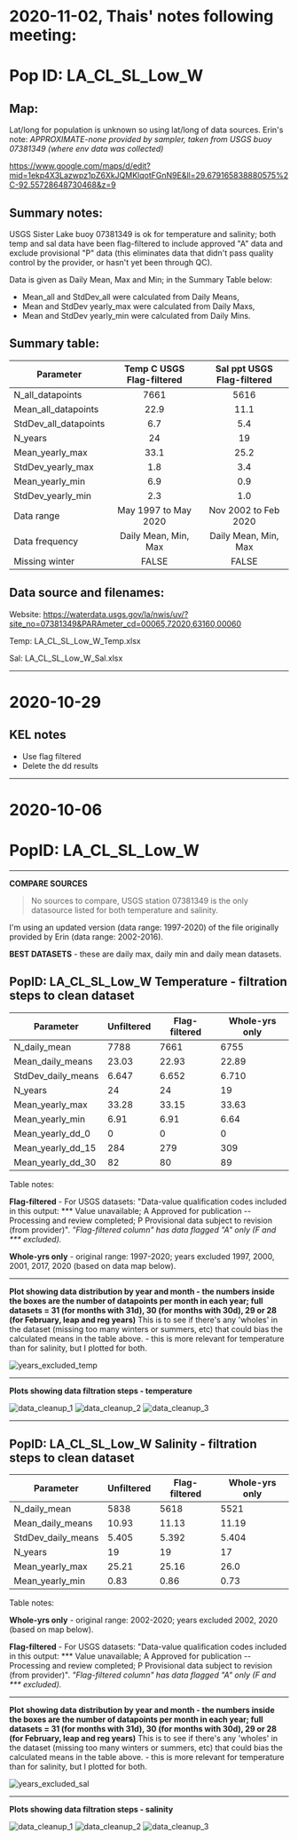 # 2020-11-02, Thais' notes following meeting:

# Pop ID: LA_CL_SL_Low_W

## Map:

Lat/long for population is unknown so using lat/long of data sources. Erin's note: *APPROXIMATE-none provided by sampler, taken from USGS buoy 07381349 (where env data was collected)*

https://www.google.com/maps/d/edit?mid=1ekp4X3Lazwpz1pZ6XkJQMKlqotFGnN9E&ll=29.679165838880575%2C-92.55728648730468&z=9

## Summary notes:

USGS Sister Lake buoy 07381349 is ok for temperature and salinity; both temp and sal data have been flag-filtered to include approved "A" data and exclude provisional "P" data (this eliminates data that didn't pass quality control by the provider, or hasn't yet been through QC).

Data is given as Daily Mean, Max and Min; in the Summary Table below:

- Mean_all and StdDev_all were calculated from Daily Means,
- Mean and StdDev yearly_max were calculated from Daily Maxs,
- Mean and StdDev yearly_min were calculated from Daily Mins.

## Summary table:

| Parameter             | Temp C USGS Flag-filtered | Sal ppt USGS Flag-filtered |
| ----------------------| :-----------------------: | :------------------------: |
| N_all_datapoints      |           7661            |           5616             |
| Mean_all_datapoints   |            22.9           |             11.1           |
| StdDev_all_datapoints |             6.7           |             5.4            |
| N_years               |            24             |              19            |
| Mean_yearly_max       |             33.1          |              25.2          |
| StdDev_yearly_max     |             1.8           |              3.4           |
| Mean_yearly_min       |              6.9          |              0.9           |
| StdDev_yearly_min     |              2.3          |              1.0           |
| Data range            | May 1997 to May 2020      |    Nov 2002 to Feb 2020    |
| Data frequency        | Daily Mean, Min, Max      |    Daily Mean, Min, Max   |
| Missing winter        |        FALSE              |         FALSE              |

## Data source and filenames:

Website: https://waterdata.usgs.gov/la/nwis/uv/?site_no=07381349&PARAmeter_cd=00065,72020,63160,00060

Temp: LA_CL_SL_Low_W_Temp.xlsx

Sal: LA_CL_SL_Low_W_Sal.xlsx

---
# 2020-10-29

## KEL notes
- Use flag filtered
- Delete the dd results
---

# 2020-10-06

# PopID: LA_CL_SL_Low_W
---

**COMPARE SOURCES**

> No sources to compare, USGS station 07381349 is the only datasource listed for both temperature and salinity.

I'm using an updated version (data range: 1997-2020) of the file originally provided by Erin (data range: 2002-2016).

**BEST DATASETS** - these are daily max, daily min and daily mean datasets.

## PopID: LA_CL_SL_Low_W Temperature - filtration steps to clean dataset

| Parameter            | Unfiltered | Flag-filtered  | Whole-yrs only |
| ---------------------| ---------- | -------------- | -------------- |
| N_daily_mean         |   7788     |     7661       |     6755       |
| Mean_daily_means     |   23.03    |     22.93      |     22.89      |
| StdDev_daily_means   |   6.647    |       6.652    |      6.710     |
| N_years              |    24      |       24       |      19        |
| Mean_yearly_max      |     33.28  |       33.15    |      33.63     |
| Mean_yearly_min      |     6.91   |       6.91     |      6.64      |
| Mean_yearly_dd_0     |      0     |       0        |       0        |
| Mean_yearly_dd_15    |     284    |       279      |      309       |
| Mean_yearly_dd_30    |     82     |       80       |       89       |

Table notes: 

**Flag-filtered** - For USGS datasets: "Data-value qualification codes included in this output: ***  Value unavailable; A  Approved for publication -- Processing and review completed; P  Provisional data subject to revision (from provider)". *"Flag-filtered column" has data flagged "A" only (F and *** excluded).*

**Whole-yrs only** - original range: 1997-2020; years excluded 1997, 2000, 2001, 2017, 2020 (based on data map below).

---

**Plot showing data distribution by year and month - the numbers inside the boxes are the number of datapoints per month in each year; full datasets = 31 (for months with 31d), 30 (for months with 30d), 29 or 28 (for February, leap and reg years)** This is to see if there's any 'wholes' in the dataset (missing too many winters or summers, etc) that could bias the calculated means in the table above. - this is more relevant for temperature than for salinity, but I plotted for both.

![years_excluded_temp](../img/LA_CL_SL_Low_W_by_mo_yr_temp.PNG)

---

**Plots showing data filtration steps - temperature**

![data_cleanup_1](../img/LA_CL_SL_Low_W_temp_step1_unfiltered.PNG)
![data_cleanup_2](../img/LA_CL_SL_Low_W_temp_step2_flagfiltered.PNG)
![data_cleanup_3](../img/LA_CL_SL_Low_W_temp_step3_wholeyears.PNG)

---

## PopID: LA_CL_SL_Low_W Salinity - filtration steps to clean dataset

| Parameter          | Unfiltered | Flag-filtered     | Whole-yrs only |
| -------------------| ---------- | ----------------- | -------------- |
| N_daily_mean       |   5838     |     5618          |     5521       |
| Mean_daily_means   |   10.93    |      11.13        |      11.19     |
| StdDev_daily_means |    5.405   |       5.392       |       5.404    |
| N_years            |        19  |        19         |       17       |
| Mean_yearly_max    |    25.21   |       25.16       |       26.0     |
| Mean_yearly_min    |    0.83    |         0.86      |        0.73    |


Table notes:

**Whole-yrs only** - original range: 2002-2020; years excluded 2002, 2020 (based on map below).

**Flag-filtered** - For USGS datasets: "Data-value qualification codes included in this output: ***  Value unavailable; A  Approved for publication -- Processing and review completed; P  Provisional data subject to revision (from provider)". *"Flag-filtered column" has data flagged "A" only (F and *** excluded).*

---

**Plot showing data distribution by year and month - the numbers inside the boxes are the number of datapoints per month in each year; full datasets = 31 (for months with 31d), 30 (for months with 30d), 29 or 28 (for February, leap and reg years)** This is to see if there's any 'wholes' in the dataset (missing too many winters or summers, etc) that could bias the calculated means in the table above. - this is more relevant for temperature than for salinity, but I plotted for both.

![years_excluded_sal](../img/LA_CL_SL_Low_W_by_mo_yr_sal.PNG)

---

**Plots showing data filtration steps - salinity**

![data_cleanup_1](../img/LA_CL_SL_Low_W_sal_step1_unfiltered.PNG)
![data_cleanup_2](../img/LA_CL_SL_Low_W_sal_step2_flagfiltered.PNG)
![data_cleanup_3](../img/LA_CL_SL_Low_W_sal_step3_wholeyears.PNG)


